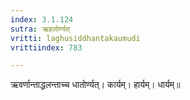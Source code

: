 ```yaml
---
index: 3.1.124
sutra: ऋहलोर्ण्यत्‌
vritti: laghusiddhantakaumudi
vrittiindex: 783

---
```

ऋवर्णान्ताद्धलन्ताच्च धातोर्ण्यत्। कार्यम्। हार्यम्। धार्यम्॥